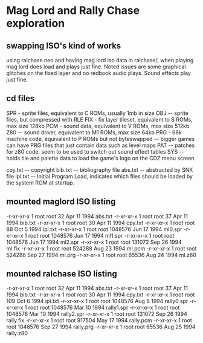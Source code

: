 # Mag Lord and Rally Chase exploration

## swapping ISO's kind of works

using ralchase.neo and having mag lord iso data in ralchase/, when playing mag lord does load and plays just fine. Noted issues are some graphical glitches on the fixed layer and no redbook audio plays. Sound effects play just fine.

## cd files

SPR - sprite files, equivalent to C ROMs, usually 1mb in size
OBJ -- sprite files, but compressed with RLE
FIX - fix layer tileset, equivalent to S ROMs, max size 128kb
PCM - sound data, equivalent to V ROMs, max size 512kb
Z80 -- sound driver, equivalent to M1 ROMs, max size 64kb
PRG - 68k machine code, equivalent to P ROMs but not byteswapped
-- bigger games can have PRG files that just contain data such as level maps
PAT -- patches for z80 code, seem to be used to switch out sound effect tables
SYS -- holds tile and palette data to load the game's logo on the CDZ menu screen

cpy.txt -- copyright
bib.txt -- bibliography file
abs.txt -- abstracted by SNK file
ipl.txt -- Initial Program Load, indicates which files should be loaded by the system ROM at startup.

## mounted maglord ISO listing

-r-xr-xr-x 1 root root 32 Apr 11 1994 abs.txt
-r-xr-xr-x 1 root root 37 Apr 11 1994 bib.txt
-r-xr-xr-x 1 root root 30 Apr 11 1994 cpy.txt
-r-xr-xr-x 1 root root 88 Oct 5 1994 ipl.txt
-r-xr-xr-x 1 root root 1048576 Jun 17 1994 ml0.spr
-r-xr-xr-x 1 root root 1048576 Jun 17 1994 ml1.spr
-r-xr-xr-x 1 root root 1048576 Jun 17 1994 ml2.spr
-r-xr-xr-x 1 root root 131072 Sep 26 1994 ml.fix
-r-xr-xr-x 1 root root 524288 Aug 23 1994 ml.pcm
-r-xr-xr-x 1 root root 524288 Sep 27 1994 ml.prg
-r-xr-xr-x 1 root root 65536 Aug 24 1994 ml.z80

## mounted ralchase ISO listing

-r-xr-xr-x 1 root root 32 Apr 11 1994 abs.txt
-r-xr-xr-x 1 root root 37 Apr 11 1994 bib.txt
-r-xr-xr-x 1 root root 30 Apr 11 1994 cpy.txt
-r-xr-xr-x 1 root root 109 Oct 6 1994 ipl.txt
-r-xr-xr-x 1 root root 1048576 Aug 8 1994 rally0.spr
-r-xr-xr-x 1 root root 1048576 Mar 10 1994 rally1.spr
-r-xr-xr-x 1 root root 1048576 Mar 10 1994 rally2.spr
-r-xr-xr-x 1 root root 131072 Sep 26 1994 rally.fix
-r-xr-xr-x 1 root root 917504 May 17 1994 rally.pcm
-r-xr-xr-x 1 root root 1048576 Sep 27 1994 rally.prg
-r-xr-xr-x 1 root root 65536 Aug 25 1994 rally.z80

